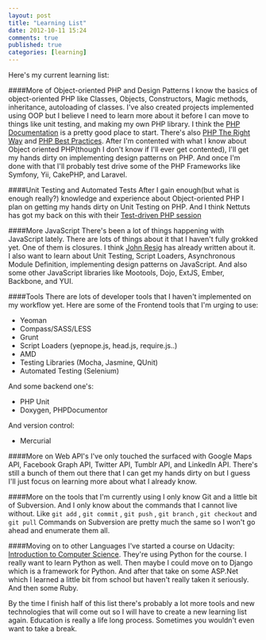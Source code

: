 ```yaml
---
layout: post
title: "Learning List"
date: 2012-10-11 15:24
comments: true
published: true
categories: [learning]
---
```


Here's my current learning list:

####More of Object-oriented PHP and Design Patterns
I know the basics of object-oriented PHP like Classes, Objects, Constructors, Magic methods, inheritance, autoloading of classes.
I've also created projects implemented using OOP but I believe I need to learn more about it before I can move to things
like unit testing, and making my own PHP library. I think the [PHP Documentation](http://php.net/manual/en/language.oop5.php) is a pretty good place to start.
There's also [PHP The Right Way](http://www.phptherightway.com/) and [PHP Best Practices](http://phpbestpractices.org/).
After I'm contented with what I know about Object oriented PHP(though I don't know if I'll ever get contented), I'll get my hands dirty on implementing design patterns on PHP.
And once I'm done with that I'll probably test drive some of the PHP Frameworks like Symfony, Yii, CakePHP, and Laravel.


####Unit Testing and Automated Tests
After I gain enough(but what is enough really?) knowledge and experience about Object-oriented PHP I plan on getting my hands
dirty on Unit Testing on PHP. And I think Nettuts has got my back on this with their [Test-driven PHP session](http://net.tutsplus.com/sessions/test-driven-php/)


####More JavaScript
There's been a lot of things happening with JavaScript lately. There are lots of things about it that I haven't fully grokked yet.
One of them is closures. I think [John Resig](http://ejohn.org/apps/learn/) has already written about it.
I also want to learn about Unit Testing, Script Loaders, Asynchronous Module Definition, implementing design patterns on JavaScript.
And also some other JavaScript libraries like Mootools, Dojo, ExtJS, Ember, Backbone, and YUI.


####Tools
There are lots of developer tools that I haven't implemented on my workflow yet. Here are some of the Frontend tools that I'm urging to use:

 * Yeoman
 * Compass/SASS/LESS
 * Grunt
 * Script Loaders (yepnope.js, head.js, require.js..)
 * AMD
 * Testing Libraries (Mocha, Jasmine, QUnit)
 * Automated Testing (Selenium)

And some backend one's:

 * PHP Unit
 * Doxygen, PHPDocumentor 
 
And version control:

 * Mercurial 


####More on Web API's
I've only touched the surfaced with Google Maps API, Facebook Graph API, Twitter API, Tumblr API, and LinkedIn API.
There's still a bunch of them out there that I can get my hands dirty on but I guess I'll just focus on learning more
about what I already know.

####More on the tools that I'm currently using
I only know Git and a little bit of Subversion. And I only know about the commands that I cannot live without. 
Like ```git add``` , ```git commit``` , ```git push``` , ```git branch``` , ```git checkout```  and ```git pull```
Commands on Subversion are pretty much the same so I won't go ahead and enumerate them all.

####Moving on to other Languages
I've started a course on Udacity: [Introduction to Computer Science](http://www.udacity.com/overview/Course/cs101/CourseRev/apr2012).
They're using Python for the course. I really want to learn Python as well. Then maybe I could move on to Django which is a framework for Python.
And after that take on some ASP.Net which I learned a little bit from school but haven't really taken it seriously. And then some Ruby.

By the time I finish half of this list there's probably a lot more tools and new technologies that will come out so I will have to create a new learning list again.
Education is really a life long process. Sometimes you wouldn't even want to take a break.

 


 
